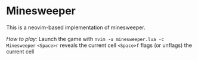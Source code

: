 # Minesweeper

This is a neovim-based implementation of minesweeper.

*How to play:*
Launch the game with `nvim -u minesweeper.lua -c Minesweeper`
`<Space>r` reveals the current cell
`<Space>f` flags (or unflags) the current cell
